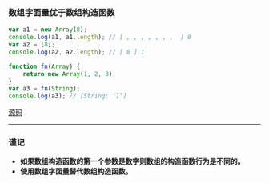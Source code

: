 ### 数组字面量优于数组构造函数

```javascript
var a1 = new Array(8);
console.log(a1, a1.length); // [ , , , , , , ,  ] 8
var a2 = [8];
console.log(a2, a2.length); // [ 8 ] 1

function fn(Array) {
    return new Array(1, 2, 3);
}
var a3 = fn(String);
console.log(a3); // [String: '1']
```
[源码](item52/demo.js)

------

### 谨记
+ **如果数组构造函数的第一个参数是数字则数组的构造函数行为是不同的。**
+ **使用数组字面量替代数组构造函数。**